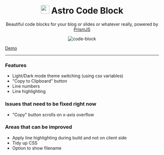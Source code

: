 <div align="center">

# <img src="https://user-images.githubusercontent.com/53750093/192114877-f2c14996-36fa-4d3c-a4a0-0ef29801fe23.png" height="28" width="28" /> Astro Code Block

Beautiful code blocks for your blog or slides or whatever really, powered by [PrismJS](https://prismjs.com/)

![code-block](https://user-images.githubusercontent.com/53750093/192115230-0db850b6-1eb1-4cd6-8c54-c43df466dd74.gif)

</div>

[Demo](https://code-block-demo.pages.dev/)

---

### Features

- Light/Dark mode theme switching (using css variables)
- "Copy to Clipboard" button
- Line numbers
- Line highlighting

### Issues that need to be fixed right now

- "Copy" button scrolls on x-axis overflow

### Areas that can be improved

- Apply line highlighting during build and not on client side
- Tidy up CSS
- Option to show filename
